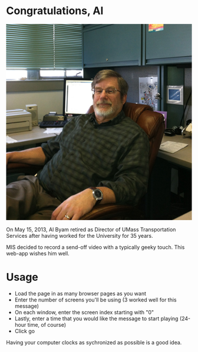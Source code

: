Congratulations, Al
===================
![Al Byam](al.jpg "Our fearless leader")

On May 15, 2013, Al Byam retired as Director of UMass Transportation
Services after having worked for the University for 35 years.

MIS decided to record a send-off video with a typically geeky touch.
This web-app wishes him well.

Usage
=====
* Load the page in as many browser pages as you want
* Enter the number of screens you'll be using (3 worked well for this
  message)
* On each window, enter the screen index starting with "0"
* Lastly, enter a time that you would like the message to start playing
  (24-hour time, of course)
* Click go

Having your computer clocks as sychronized as possible is a good idea.
